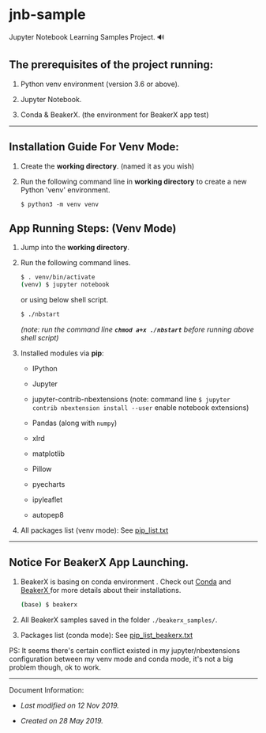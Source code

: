 # jnb-sample

Jupyter Notebook Learning Samples Project. 🔊 


## The prerequisites of the project running:

1. Python venv environment (version 3.6 or above).

2. Jupyter Notebook. 

3.  Conda & BeakerX. (the environment for BeakerX app test)


---


## Installation Guide For Venv Mode:

1. Create the **working directory**. (named it as you wish)

2. Run the following command line in **working directory** to create a new Python 'venv' environment. 

    ```
    $ python3 -m venv venv
    ```

## App Running Steps: (Venv  Mode)

1. Jump into the **working directory**.

2. Run the following command lines.

    ```bash
    $ . venv/bin/activate
    (venv) $ jupyter notebook
    ```

    or using below shell script.

    ```bash
    $ ./nbstart
    ```
    *(note: run the command line **`chmod a+x ./nbstart`** before running above shell script)*

3. Installed modules via **pip**:

    - IPython

    - Jupyter

    - jupyter-contrib-nbextensions (note: command line `$ jupyter contrib nbextension install --user` enable notebook extensions)

    - Pandas (along with `numpy`)

    - xlrd

    - matplotlib

    - Pillow

    - pyecharts

    - ipyleaflet

    - autopep8

4. All packages list (venv mode): See [pip_list.txt](pip_list.txt)


---


## Notice For BeakerX App Launching.

1. BeakerX is basing on conda environment . Check out [Conda](https://www.anaconda.com/distribution/) and [BeakerX ](http://beakerx.com/documentation) for more details about their installations.

    ```bash
    (base) $ beakerx
    ```

2. All BeakerX samples saved in the folder `./beakerx_samples/`.

3. Packages list (conda mode): See [pip_list_beakerx.txt](pip_list_beakerx.txt)

PS: It seems there's certain conflict existed in my jupyter/nbextensions configuration between my venv mode and conda mode, it's not a big problem though, ok to work.


---


Document Information:

- *Last modified on 12 Nov 2019.*

- *Created on 28 May 2019.*
